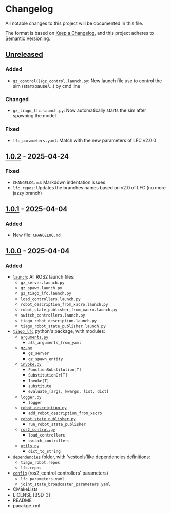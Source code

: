# Changelog

All notable changes to this project will be documented in this file.

The format is based on [Keep a Changelog](https://keepachangelog.com/en/1.1.0/),
and this project adheres to [Semantic Versioning](https://semver.org/spec/v2.0.0.html).

## [Unreleased]

### Added

- `gz_control()`/`gz_control.launch.py`: New launch file use to control the sim
  (start/pause/...) by cmd line

### Changed

- `gz_tiago_lfc.launch.py`: Now automatically starts the sim after spawning the
  model

### Fixed

- `lfc_parameters.yaml`: Match with the new parameters of  LFC v2.0.0

## [1.0.2] - 2025-04-24

### Fixed

- `CHANGELOG.md`: Markdown indentation issues
- `lfc.repos`: Updates the branches names based on v2.0 of LFC (no more jazzy branch)

## [1.0.1] - 2025-04-04

### Added

- New file: `CHANGELOG.md`

## [1.0.0] - 2025-04-04

### Added

- [`launch`](https://github.com/ArthurVal/tiago_lfc/tree/v1.0.0/launch): All ROS2 launch files:
  - `gz_server.launch.py`
  - `gz_spawn.launch.py`
  - `gz_tiago_lfc.launch.py`
  - `load_controllers.launch.py`
  - `robot_description_from_xacro.launch.py`
  - `robot_state_publisher_from_xacro.launch.py`
  - `switch_controllers.launch.py`
  - `tiago_robot_description.launch.py`
  - `tiago_robot_state_publisher.launch.py`
- [`tiago_lfc`](https://github.com/ArthurVal/tiago_lfc/tree/v1.0.0/tiago_lfc)
  python's package, with modules:
  - [`arguments.py`](https://github.com/ArthurVal/tiago_lfc/blob/v1.0.0/tiago_lfc/launch/arguments.py)
    - `all_arguments_from_yaml`
  - [`gz.py`](https://github.com/ArthurVal/tiago_lfc/blob/v1.0.0/tiago_lfc/launch/gz.py)
    - `gz_server`
    - `gz_spawn_entity`
  - [`invoke.py`](https://github.com/ArthurVal/tiago_lfc/blob/v1.0.0/tiago_lfc/launch/invoke.py)
    - `FunctionSubstitution[T]`
    - `SubstitutionOr[T]`
    - `Invoke[T]`
    - `substitute`
    - `evaluate_[args, kwargs, list, dict]`
  - [`logger.py`](https://github.com/ArthurVal/tiago_lfc/blob/v1.0.0/tiago_lfc/launch/logger.py)
    - `logger`
  - [`robot_description.py`](https://github.com/ArthurVal/tiago_lfc/blob/v1.0.0/tiago_lfc/launch/robot_description.py)
    - `add_robot_description_from_xacro`
  - [`robot_state_publisher.py`](https://github.com/ArthurVal/tiago_lfc/blob/v1.0.0/tiago_lfc/launch/robot_state_publisher.py)
    - `run_robot_state_publisher`
  - [`ros2_control.py`](https://github.com/ArthurVal/tiago_lfc/blob/v1.0.0/tiago_lfc/launch/ros2_control.py)
    - `load_controllers`
    - `switch_controllers`
  - [`utils.py`](https://github.com/ArthurVal/tiago_lfc/blob/v1.0.0/tiago_lfc/launch/utils.py)
    - `dict_to_string`
- [`dependencies`](https://github.com/ArthurVal/tiago_lfc/tree/v1.0.0/dependencies)
  folder, with 'vcstools'like dependencies definitions:
  - `tiago_robot.repos`
  - `lfc.repos`
- [`config`](https://github.com/ArthurVal/tiago_lfc/tree/v1.0.0/config)
  (ros2_control controllers' parameters)
  - `lfc_parameters.yaml`
  - `joint_state_broadcaster_parameters.yaml`
- CMakeLists
- LICENSE [BSD-3]
- README
- pacakge.xml

[unreleased]: https://github.com/ArthurVal/tiago_lfc/compare/v1.0.2...HEAD
[1.0.2]: https://github.com/ArthurVal/tiago_lfc/compare/v1.0.1...v1.0.2
[1.0.1]: https://github.com/ArthurVal/tiago_lfc/compare/v1.0.0...v1.0.1
[1.0.0]: https://github.com/ArthurVal/tiago_lfc/releases/tag/v1.0.0
